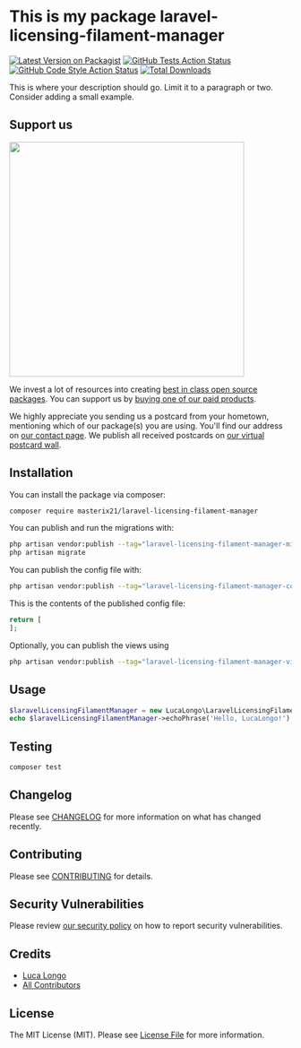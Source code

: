 # This is my package laravel-licensing-filament-manager

[![Latest Version on Packagist](https://img.shields.io/packagist/v/masterix21/laravel-licensing-filament-manager.svg?style=flat-square)](https://packagist.org/packages/masterix21/laravel-licensing-filament-manager)
[![GitHub Tests Action Status](https://img.shields.io/github/actions/workflow/status/masterix21/laravel-licensing-filament-manager/run-tests.yml?branch=main&label=tests&style=flat-square)](https://github.com/masterix21/laravel-licensing-filament-manager/actions?query=workflow%3Arun-tests+branch%3Amain)
[![GitHub Code Style Action Status](https://img.shields.io/github/actions/workflow/status/masterix21/laravel-licensing-filament-manager/fix-php-code-style-issues.yml?branch=main&label=code%20style&style=flat-square)](https://github.com/masterix21/laravel-licensing-filament-manager/actions?query=workflow%3A"Fix+PHP+code+style+issues"+branch%3Amain)
[![Total Downloads](https://img.shields.io/packagist/dt/masterix21/laravel-licensing-filament-manager.svg?style=flat-square)](https://packagist.org/packages/masterix21/laravel-licensing-filament-manager)

This is where your description should go. Limit it to a paragraph or two. Consider adding a small example.

## Support us

[<img src="https://github-ads.s3.eu-central-1.amazonaws.com/laravel-licensing-filament-manager.jpg?t=1" width="419px" />](https://spatie.be/github-ad-click/laravel-licensing-filament-manager)

We invest a lot of resources into creating [best in class open source packages](https://spatie.be/open-source). You can support us by [buying one of our paid products](https://spatie.be/open-source/support-us).

We highly appreciate you sending us a postcard from your hometown, mentioning which of our package(s) you are using. You'll find our address on [our contact page](https://spatie.be/about-us). We publish all received postcards on [our virtual postcard wall](https://spatie.be/open-source/postcards).

## Installation

You can install the package via composer:

```bash
composer require masterix21/laravel-licensing-filament-manager
```

You can publish and run the migrations with:

```bash
php artisan vendor:publish --tag="laravel-licensing-filament-manager-migrations"
php artisan migrate
```

You can publish the config file with:

```bash
php artisan vendor:publish --tag="laravel-licensing-filament-manager-config"
```

This is the contents of the published config file:

```php
return [
];
```

Optionally, you can publish the views using

```bash
php artisan vendor:publish --tag="laravel-licensing-filament-manager-views"
```

## Usage

```php
$laravelLicensingFilamentManager = new LucaLongo\LaravelLicensingFilamentManager();
echo $laravelLicensingFilamentManager->echoPhrase('Hello, LucaLongo!');
```

## Testing

```bash
composer test
```

## Changelog

Please see [CHANGELOG](CHANGELOG.md) for more information on what has changed recently.

## Contributing

Please see [CONTRIBUTING](CONTRIBUTING.md) for details.

## Security Vulnerabilities

Please review [our security policy](../../security/policy) on how to report security vulnerabilities.

## Credits

- [Luca Longo](https://github.com/masterix21)
- [All Contributors](../../contributors)

## License

The MIT License (MIT). Please see [License File](LICENSE.md) for more information.
